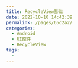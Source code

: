 ```yaml
---
title: RecycleView基础
date: 2022-10-10 14:42:39
permalink: /pages/65d2a2/
categories:
  - Android
  - UI控件
  - RecycleView
tags:
  - 
---
```


